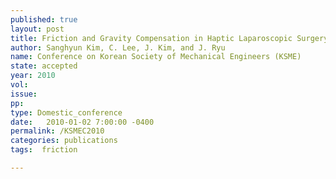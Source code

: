 ```yaml
---
published: true
layout: post
title: Friction and Gravity Compensation in Haptic Laparoscopic Surgery Simulator
author: Sanghyun Kim, C. Lee, J. Kim, and J. Ryu
name: Conference on Korean Society of Mechanical Engineers (KSME)
state: accepted
year: 2010
vol: 
issue: 
pp: 
type: Domestic_conference
date:   2010-01-02 7:00:00 -0400
permalink: /KSMEC2010
categories: publications
tags:  friction

---
```



